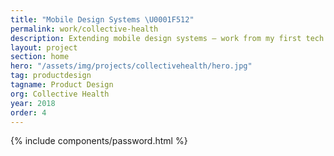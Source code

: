```yaml
---
title: "Mobile Design Systems \U0001F512"
permalink: work/collective-health
description: Extending mobile design systems – work from my first tech internship
layout: project
section: home
hero: "/assets/img/projects/collectivehealth/hero.jpg"
tag: productdesign
tagname: Product Design
org: Collective Health
year: 2018
order: 4
---
```


<!-- #### Collective Health is an SF startup improving the experience of employer-based healthcare.

During my internship, I learned a great deal about the level of detail that goes into a design system–especially the smallest units like type, icons, and colors. Here's a few pieces of the system that I worked on, plus some extra goodies. -->

{% include components/password.html %}
